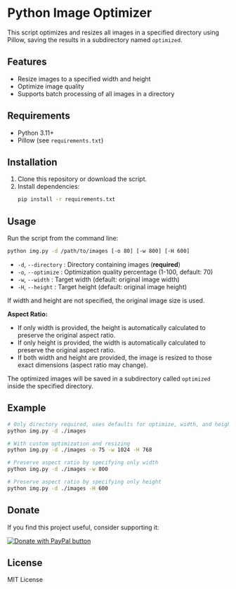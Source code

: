 # Python Image Optimizer

This script optimizes and resizes all images in a specified directory using Pillow, saving the results in a subdirectory named `optimized`.

## Features
- Resize images to a specified width and height
- Optimize image quality
- Supports batch processing of all images in a directory

## Requirements
- Python 3.11+
- Pillow (see `requirements.txt`)

## Installation
1. Clone this repository or download the script.
2. Install dependencies:
   ```sh
   pip install -r requirements.txt
   ```

## Usage
Run the script from the command line:


```sh
python img.py -d /path/to/images [-o 80] [-w 800] [-H 600]
```

- `-d`, `--directory` : Directory containing images (**required**)
- `-o`, `--optimize`  : Optimization quality percentage (1-100, default: 70)
- `-w`, `--width`     : Target width (default: original image width)
- `-H`, `--height`    : Target height (default: original image height)



If width and height are not specified, the original image size is used.

**Aspect Ratio:**
- If only width is provided, the height is automatically calculated to preserve the original aspect ratio.
- If only height is provided, the width is automatically calculated to preserve the original aspect ratio.
- If both width and height are provided, the image is resized to those exact dimensions (aspect ratio may change).

The optimized images will be saved in a subdirectory called `optimized` inside the specified directory.

## Example


```sh
# Only directory required, uses defaults for optimize, width, and height
python img.py -d ./images

# With custom optimization and resizing
python img.py -d ./images -o 75 -w 1024 -H 768

# Preserve aspect ratio by specifying only width
python img.py -d ./images -w 800

# Preserve aspect ratio by specifying only height
python img.py -d ./images -H 600
```

## Donate

If you find this project useful, consider supporting it:

<a href="http://paypal.me/omariu5" target="_blank">
  <img src="https://www.paypalobjects.com/en_US/i/btn/btn_donateCC_LG.gif" alt="Donate with PayPal button" />
</a>

## License
MIT License
